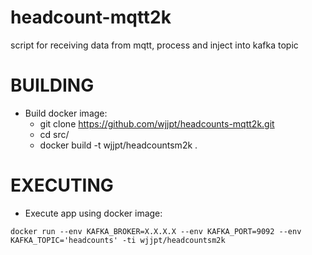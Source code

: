 # headcount-mqtt2k

script for receiving data from mqtt, process and inject into kafka topic

# BUILDING

- Build docker image:
  * git clone https://github.com/wjjpt/headcounts-mqtt2k.git
  * cd src/
  * docker build -t wjjpt/headcountsm2k .

# EXECUTING

- Execute app using docker image:

`docker run --env KAFKA_BROKER=X.X.X.X --env KAFKA_PORT=9092 --env KAFKA_TOPIC='headcounts' -ti wjjpt/headcountsm2k`

